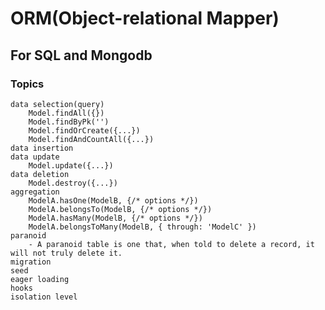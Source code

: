 # ORM(Object-relational Mapper)
## For SQL and Mongodb
### Topics
	data selection(query)
		Model.findAll({})
		Model.findByPk('')
		Model.findOrCreate({...})
		Model.findAndCountAll({...})
	data insertion
	data update
		Model.update({...})
	data deletion
		Model.destroy({...})
	aggregation
		ModelA.hasOne(ModelB, {/* options */})
		ModelA.belongsTo(ModelB, {/* options */})
		ModelA.hasMany(ModelB, {/* options */})
		ModelA.belongsToMany(ModelB, { through: 'ModelC' })
	paranoid
		- A paranoid table is one that, when told to delete a record, it will not truly delete it.
	migration
	seed
	eager loading
	hooks
	isolation level

